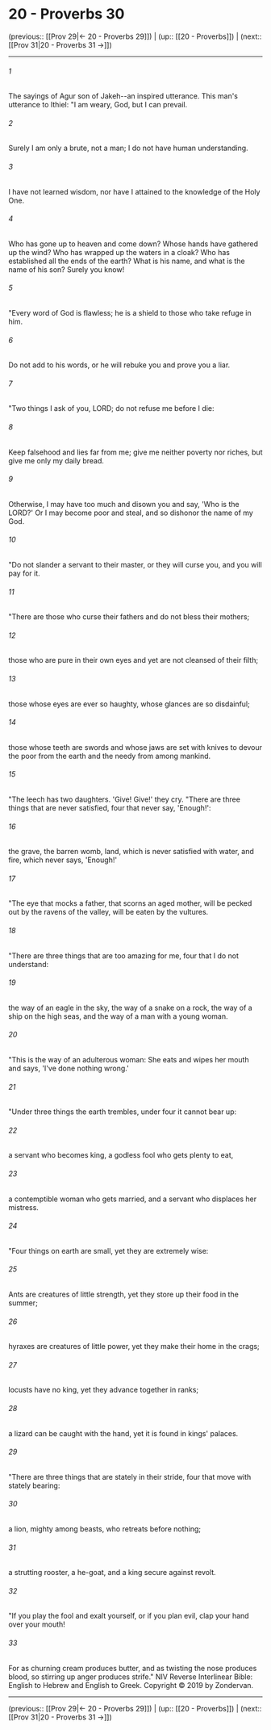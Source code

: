 # 20 - Proverbs 30

(previous:: [[Prov 29|← 20 - Proverbs 29]]) | (up:: [[20 - Proverbs]]) | (next:: [[Prov 31|20 - Proverbs 31 →]])

***


###### 1 
The sayings of Agur son of Jakeh--an inspired utterance. This man's utterance to Ithiel: "I am weary, God, but I can prevail. 

###### 2 
Surely I am only a brute, not a man; I do not have human understanding. 

###### 3 
I have not learned wisdom, nor have I attained to the knowledge of the Holy One. 

###### 4 
Who has gone up to heaven and come down? Whose hands have gathered up the wind? Who has wrapped up the waters in a cloak? Who has established all the ends of the earth? What is his name, and what is the name of his son? Surely you know! 

###### 5 
"Every word of God is flawless; he is a shield to those who take refuge in him. 

###### 6 
Do not add to his words, or he will rebuke you and prove you a liar. 

###### 7 
"Two things I ask of you, LORD; do not refuse me before I die: 

###### 8 
Keep falsehood and lies far from me; give me neither poverty nor riches, but give me only my daily bread. 

###### 9 
Otherwise, I may have too much and disown you and say, 'Who is the LORD?' Or I may become poor and steal, and so dishonor the name of my God. 

###### 10 
"Do not slander a servant to their master, or they will curse you, and you will pay for it. 

###### 11 
"There are those who curse their fathers and do not bless their mothers; 

###### 12 
those who are pure in their own eyes and yet are not cleansed of their filth; 

###### 13 
those whose eyes are ever so haughty, whose glances are so disdainful; 

###### 14 
those whose teeth are swords and whose jaws are set with knives to devour the poor from the earth and the needy from among mankind. 

###### 15 
"The leech has two daughters. 'Give! Give!' they cry. "There are three things that are never satisfied, four that never say, 'Enough!': 

###### 16 
the grave, the barren womb, land, which is never satisfied with water, and fire, which never says, 'Enough!' 

###### 17 
"The eye that mocks a father, that scorns an aged mother, will be pecked out by the ravens of the valley, will be eaten by the vultures. 

###### 18 
"There are three things that are too amazing for me, four that I do not understand: 

###### 19 
the way of an eagle in the sky, the way of a snake on a rock, the way of a ship on the high seas, and the way of a man with a young woman. 

###### 20 
"This is the way of an adulterous woman: She eats and wipes her mouth and says, 'I've done nothing wrong.' 

###### 21 
"Under three things the earth trembles, under four it cannot bear up: 

###### 22 
a servant who becomes king, a godless fool who gets plenty to eat, 

###### 23 
a contemptible woman who gets married, and a servant who displaces her mistress. 

###### 24 
"Four things on earth are small, yet they are extremely wise: 

###### 25 
Ants are creatures of little strength, yet they store up their food in the summer; 

###### 26 
hyraxes are creatures of little power, yet they make their home in the crags; 

###### 27 
locusts have no king, yet they advance together in ranks; 

###### 28 
a lizard can be caught with the hand, yet it is found in kings' palaces. 

###### 29 
"There are three things that are stately in their stride, four that move with stately bearing: 

###### 30 
a lion, mighty among beasts, who retreats before nothing; 

###### 31 
a strutting rooster, a he-goat, and a king secure against revolt. 

###### 32 
"If you play the fool and exalt yourself, or if you plan evil, clap your hand over your mouth! 

###### 33 
For as churning cream produces butter, and as twisting the nose produces blood, so stirring up anger produces strife." NIV Reverse Interlinear Bible: English to Hebrew and English to Greek. Copyright © 2019 by Zondervan.

***

(previous:: [[Prov 29|← 20 - Proverbs 29]]) | (up:: [[20 - Proverbs]]) | (next:: [[Prov 31|20 - Proverbs 31 →]])
